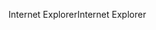 <span data-ttu-id="14f5e-101">Internet Explorer</span><span class="sxs-lookup"><span data-stu-id="14f5e-101">Internet Explorer</span></span>